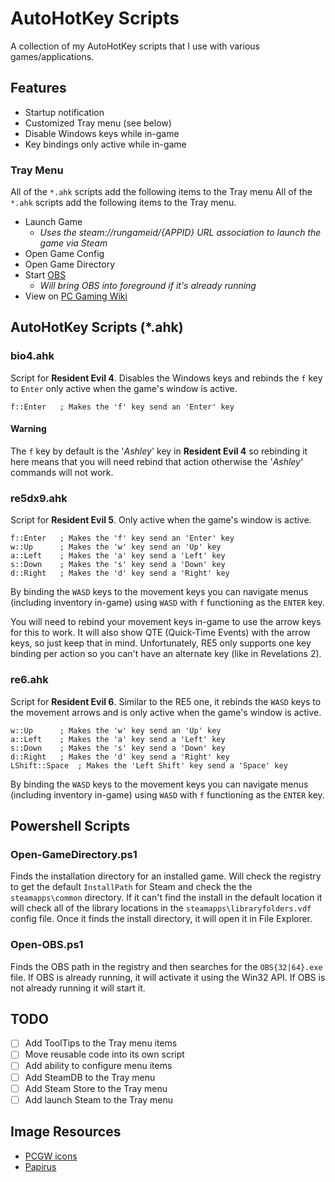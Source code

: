 # AutoHotKey Scripts

A collection of my AutoHotKey scripts that I use with various games/applications.

## Features

- Startup notification
- Customized Tray menu (see below)
- Disable Windows keys while in-game
- Key bindings only active while in-game

### Tray Menu

All of the `*.ahk` scripts add the following items to the Tray menu
All of the `*.ahk` scripts add the following items to the Tray menu.

- Launch Game
  - _Uses the steam://rungameid/{APPID} URL association to launch the game via Steam_
- Open Game Config
- Open Game Directory
- Start [OBS](https://obsproject.com/)
  - _Will bring OBS into foreground if it's already running_
- View on [PC Gaming Wiki](https://www.pcgamingwiki.com)

## AutoHotKey Scripts (*.ahk)

### bio4.ahk

Script for **Resident Evil 4**. Disables the Windows keys and rebinds the `f` key to `Enter` only active when the game's window is active.

```AutoHotKey
f::Enter   ; Makes the 'f' key send an 'Enter' key
```

#### Warning

The `f` key by default is the '_Ashley_' key in **Resident Evil 4** so rebinding it here means that you will need rebind that action otherwise the '_Ashley_' commands will not work.

### re5dx9.ahk

Script for **Resident Evil 5**. Only active when the game's window is active.

```AutoHotKey
f::Enter   ; Makes the 'f' key send an 'Enter' key
w::Up      ; Makes the 'w' key send an 'Up' key
a::Left    ; Makes the 'a' key send a 'Left' key
s::Down    ; Makes the 's' key send a 'Down' key
d::Right   ; Makes the 'd' key send a 'Right' key
```

By binding the `WASD` keys to the movement keys you can navigate menus (including inventory in-game) using `WASD` with `f` functioning as the `ENTER` key.

You will need to rebind your movement keys in-game to use the arrow keys for this to work. It will also show QTE (Quick-Time Events) with the arrow keys, so just keep that in mind. Unfortunately, RE5 only supports one key binding per action so you can't have an alternate key (like in Revelations 2).

### re6.ahk

Script for **Resident Evil 6**. Similar to the RE5 one, it rebinds the `WASD` keys to the movement arrows and is only active when the game's window is active.

```AutoHotKey
w::Up      ; Makes the 'w' key send an 'Up' key
a::Left    ; Makes the 'a' key send a 'Left' key
s::Down    ; Makes the 's' key send a 'Down' key
d::Right   ; Makes the 'd' key send a 'Right' key
LShift::Space  ; Makes the 'Left Shift' key send a 'Space' key
```

By binding the `WASD` keys to the movement keys you can navigate menus (including inventory in-game) using `WASD` with `f` functioning as the `ENTER` key.

## Powershell Scripts

### Open-GameDirectory.ps1

Finds the installation directory for an installed game. Will check the registry to get the default `InstallPath` for Steam and check the the `steamapps\common` directory. If it can't find the install in the default location it will check all of the library locations in the `steamapps\libraryfolders.vdf` config file. Once it finds the install directory, it will open it in File Explorer.

### Open-OBS.ps1

Finds the OBS path in the registry and then searches for the `OBS{32|64}.exe` file. If OBS is already running, it will activate it using the Win32 API. If OBS is not already running it will start it.

## TODO

- [ ] Add ToolTips to the Tray menu items
- [ ] Move reusable code into its own script
- [ ] Add ability to configure menu items
- [ ] Add SteamDB to the Tray menu
- [ ] Add Steam Store to the Tray menu
- [ ] Add launch Steam to the Tray menu

## Image Resources

- [PCGW icons](https://www.pcgamingwiki.com/wiki/PCGamingWiki:Icons)
- [Papirus](https://github.com/PapirusDevelopmentTeam/papirus-icon-theme/)
